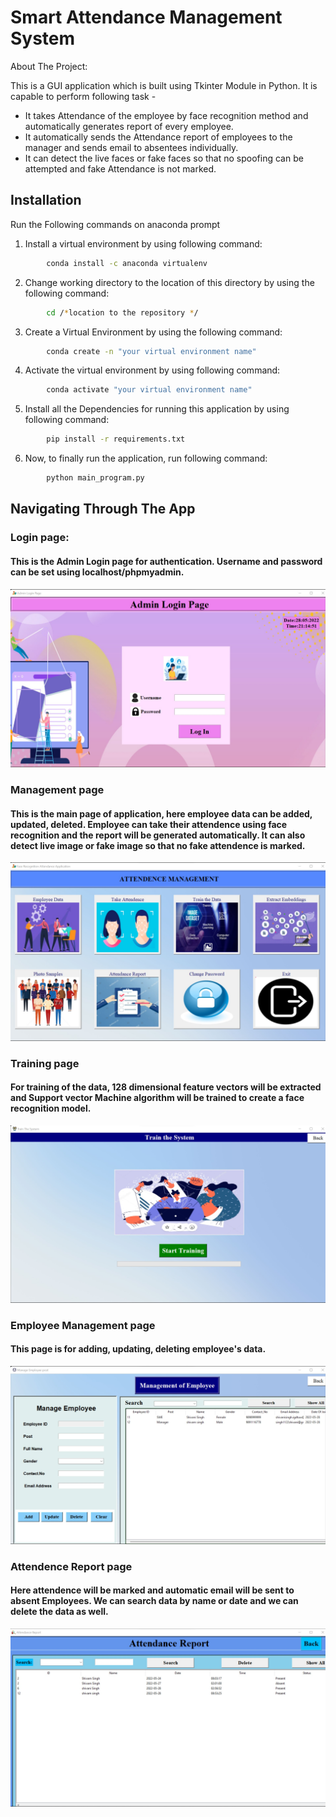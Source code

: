 
# Smart Attendance Management System

About The Project:

This is a GUI application which is built using Tkinter Module in Python.
It is capable to perform following task -

* It takes Attendance of the employee by face recognition method and automatically generates report of every employee.
* It automatically sends the Attendance report of employees to the manager and sends email to absentees individually.
* It can detect the live faces or fake faces so that no spoofing can be attempted and fake Attendance is not marked.
## Installation

Run the Following commands on anaconda prompt

1) Install a virtual environment by using following command:

```bash
        conda install -c anaconda virtualenv
```
 2) Change working directory to the location of this directory by using the following command: 
```bash
        cd /*location to the repository */
```  
3) Create a Virtual Environment by using the following command:
```bash
        conda create -n "your virtual environment name"
```
4) Activate the virtual environment by using following command:
```bash
        conda activate "your virtual environment name"
```  
5) Install all the Dependencies for running this application by using following command:
```bash
        pip install -r requirements.txt
```
6) Now, to finally run the application, run following command:
```bash
        python main_program.py
```

## Navigating Through The App
### Login page:
#### This is the Admin Login page for authentication. Username and password can be set using localhost/phpmyadmin.

![login page](https://github.com/shivanisin02/Employee-Attendence-Management/blob/master/screenshots/login_page.jpg?raw=true)

### Management page
#### This is the main page of application, here employee data can be added, updated, deleted. Employee can take their attendence using face recognition and the report will be generated automatically. It can also detect live image or fake image so that no fake attendence is marked.
![main page](https://github.com/shivanisin02/Employee-Attendence-Management/blob/master/screenshots/main_page.jpg?raw=true)

### Training page
#### For training of the data, 128 dimensional feature vectors will be extracted and Support vector Machine algorithm will be trained to create a face recognition model. 
![training page](https://github.com/shivanisin02/Employee-Attendence-Management/blob/master/screenshots/training_page.jpg?raw=true)

### Employee Management page
#### This page is for adding, updating, deleting employee's data.
![emp_management page](https://github.com/shivanisin02/Employee-Attendence-Management/blob/master/screenshots/emp_manage_page.jpg?raw=true)

### Attendence Report page
#### Here attendence will be marked and automatic email will be sent to absent Employees. We can search data by name or date and we can delete the data as well.
![Report page](https://github.com/shivanisin02/Employee-Attendence-Management/blob/master/screenshots/report_page.jpg?raw=true)
